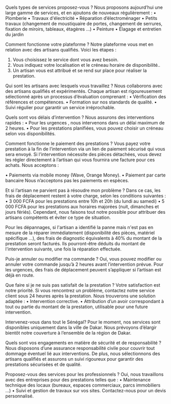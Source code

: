 Quels types de services proposez-vous ?
Nous proposons aujourd’hui une large gamme de services, et en ajoutons de nouveaux régulièrement :
• Plomberie
• Travaux d'électricité
• Réparation d’électroménager
• Petits travaux (changement de moustiquaire de portes, changement de serrures, fixation de miroirs, tableaux, étagères …)
• Peinture
• Elagage et entretien du jardin

Comment fonctionne votre plateforme ?
Notre plateforme vous met en relation avec des artisans qualifiés. Voici les étapes :
1. Vous choisissez le service dont vous avez besoin.
2. Vous indiquez votre localisation et le créneau horaire de disponibilité..
3. Un artisan vous est attribué et se rend sur place pour réaliser la prestation.

Qui sont les artisans avec lesquels vous travaillez ?
Nous collaborons avec des artisans qualifiés et expérimentés. Chaque artisan est rigoureusement sélectionné après un processus d’évaluation comprenant :
• Vérification des références et compétences.
• Formation sur nos standards de qualité.
• Suivi régulier pour garantir un service irréprochable.

Quels sont vos délais d’intervention ?
Nous assurons des interventions rapides :
• Pour les urgences , nous intervenons dans un délai maximum de 2 heures.
• Pour les prestations planifiées, vous pouvez choisir un créneau selon vos disponibilités.

Comment fonctionne le paiement des prestations ?
Vous payez votre prestation à la fin de l’intervention via un lien de paiement sécurisé qui vous sera envoyé. Si l’intervention nécessite des pièces détachées, vous devez les régler directement à l’artisan qui vous fournira une facture pour ces achats.
Nous acceptons :

• Paiements via mobile money (Wave, Orange Money).
• Paiement par carte bancaire
Nous n’acceptons pas les paiements en espèces.

Et si l’artisan ne parvient pas à résoudre mon problème ?
Dans ce cas, les frais de déplacement restent à votre charge, selon les conditions suivantes :
• 3 000 FCFA pour les prestations entre 10h et 20h (du lundi au samedi)
• 5 000 FCFA pour les prestations aux horaires majorées (nuit, dimanches et jours fériés).
Cependant, nous faisons tout notre possible pour attribuer des artisans compétents et éviter ce type de situation.

Pour les dépannages, si l'artisan a identifié la panne mais n'est pas en mesure de la réparer immédiatement (disponibilité des pièces, matériel spécifique ...), des frais de diagnostic équivalents à 40% du montant de la prestation seront facturés. Ils pourront-être déduits du montant de l'intervention suivante, une fois la réparation effectuée.

Puis-je annuler ou modifier ma commande ?
Oui, vous pouvez modifier ou annuler votre commande jusqu’à 2 heures avant l’intervention prévue. Pour les urgences, des frais de déplacement peuvent s’appliquer si l’artisan est déjà en route.

Que faire si je ne suis pas satisfait de la prestation ?
Votre satisfaction est notre priorité. Si vous rencontrez un problème, contactez notre service client sous 24 heures après la prestation. Nous trouverons une solution adaptée :
• Intervention corrective.
• Attribution d’un avoir correspondant à tout ou partie du montant de la prestation, utilisable pour une future intervention.

Intervenez-vous dans tout le Sénégal?
Pour le moment, nos services sont disponibles uniquement dans la ville de Dakar. Nous prévoyons d’élargir bientôt notre couverture à l’ensemble de la région de Dakar.

Quels sont vos engagements en matière de sécurité et de responsabilité ?
Nous disposons d’une assurance responsabilité civile pour couvrir tout dommage éventuel lié aux interventions. De plus, nous sélectionnons des artisans qualifiés et assurons un suivi rigoureux pour garantir des prestations sécurisées et de qualité.

Proposez-vous des services pour les professionnels ?
Oui, nous travaillons avec des entreprises pour des prestations telles que :
• Maintenance technique des locaux (bureaux, espaces commerciaux, parcs immobiliers …)
• Suivi et gestion de travaux sur vos sites.
Contactez-nous pour un devis personnalisé.